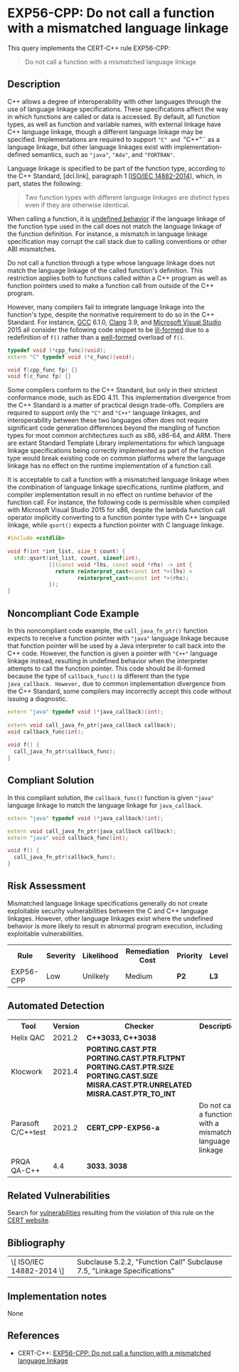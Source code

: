 # EXP56-CPP: Do not call a function with a mismatched language linkage

This query implements the CERT-C++ rule EXP56-CPP:

> Do not call a function with a mismatched language linkage


## Description

C++ allows a degree of interoperability with other languages through the use of language linkage specifications. These specifications affect the way in which functions are called or data is accessed. By default, all function types, as well as function and variable names, with external linkage have C++ language linkage, though a different language linkage may be specified. Implementations are required to support `"C" and `"C++"`` as a language linkage, but other language linkages exist with implementation-defined semantics, such as `"java"`, `"Ada"`, and `"FORTRAN"`.

Language linkage is specified to be part of the function type, according to the C++ Standard, \[dcl.link\], paragraph 1 \[[ISO/IEC 14882-2014](https://wiki.sei.cmu.edu/confluence/display/cplusplus/AA.+Bibliography#AA.Bibliography-ISO%2FIEC14882-2014)\], which, in part, states the following:

> Two function types with different language linkages are distinct types even if they are otherwise identical.


When calling a function, it is [undefined behavior](https://wiki.sei.cmu.edu/confluence/display/cplusplus/BB.+Definitions#BB.Definitions-undefinedbehavior) if the language linkage of the function type used in the call does not match the language linkage of the function definition. For instance, a mismatch in language linkage specification may corrupt the call stack due to calling conventions or other ABI mismatches.

Do not call a function through a type whose language linkage does not match the language linkage of the called function's definition. This restriction applies both to functions called within a C++ program as well as function pointers used to make a function call from outside of the C++ program.

However, many compilers fail to integrate language linkage into the function's type, despite the normative requirement to do so in the C++ Standard. For instance, [GCC](https://wiki.sei.cmu.edu/confluence/display/cplusplus/BB.+Definitions#BB.Definitions-gcc) 6.1.0, [Clang](https://wiki.sei.cmu.edu/confluence/display/cplusplus/BB.+Definitions#BB.Definitions-clang) 3.9, and [Microsoft Visual Studio](https://wiki.sei.cmu.edu/confluence/display/cplusplus/BB.+Definitions#BB.Definitions-msvc) 2015 all consider the following code snippet to be [ill-formed](https://wiki.sei.cmu.edu/confluence/display/cplusplus/BB.+Definitions#BB.Definitions-ill-formed) due to a redefinition of `f()` rather than a [well-formed](https://wiki.sei.cmu.edu/confluence/display/cplusplus/BB.+Definitions#BB.Definitions-well-formed) overload of `f()`.

```cpp
typedef void (*cpp_func)(void);
extern "C" typedef void (*c_func)(void);

void f(cpp_func fp) {}
void f(c_func fp) {}
```
Some compilers conform to the C++ Standard, but only in their strictest conformance mode, such as EDG 4.11. This implementation divergence from the C++ Standard is a matter of practical design trade-offs. Compilers are required to support only the `"C"` and `"C++"` language linkages, and interoperability between these two languages often does not require significant code generation differences beyond the mangling of function types for most common architectures such as x86, x86-64, and ARM. There are extant Standard Template Library implementations for which language linkage specifications being correctly implemented as part of the function type would break existing code on common platforms where the language linkage has no effect on the runtime implementation of a function call.

It is acceptable to call a function with a mismatched language linkage when the combination of language linkage specifications, runtime platform, and compiler implementation result in no effect on runtime behavior of the function call. For instance, the following code is permissible when compiled with Microsoft Visual Studio 2015 for x86, despite the lambda function call operator implicitly converting to a function pointer type with C++ language linkage, while `qsort()` expects a function pointer with C language linkage.

```cpp
#include <cstdlib>
 
void f(int *int_list, size_t count) {
  std::qsort(int_list, count, sizeof(int),
             [](const void *lhs, const void *rhs) -> int {
               return reinterpret_cast<const int *>(lhs) <
                      reinterpret_cast<const int *>(rhs);
             });
}

```

## Noncompliant Code Example

In this noncompliant code example, the `call_java_fn_ptr()` function expects to receive a function pointer with `"java"` language linkage because that function pointer will be used by a Java interpreter to call back into the C++ code. However, the function is given a pointer with `"C++"` language linkage instead, resulting in undefined behavior when the interpreter attempts to call the function pointer. This code should be ill-formed because the type of `callback_func()` is different than the type `java_callback. However,` due to common implementation divergence from the C++ Standard, some compilers may incorrectly accept this code without issuing a diagnostic.

```cpp
extern "java" typedef void (*java_callback)(int);
 
extern void call_java_fn_ptr(java_callback callback);
void callback_func(int);
 
void f() {
  call_java_fn_ptr(callback_func);
}
```

## Compliant Solution

In this compliant solution, the `callback_func()` function is given `"java"` language linkage to match the language linkage for `java_callback`.

```cpp
extern "java" typedef void (*java_callback)(int);

extern void call_java_fn_ptr(java_callback callback);
extern "java" void callback_func(int);

void f() {
  call_java_fn_ptr(callback_func);
}
```

## Risk Assessment

Mismatched language linkage specifications generally do not create exploitable security vulnerabilities between the C and C++ language linkages. However, other language linkages exist where the undefined behavior is more likely to result in abnormal program execution, including exploitable vulnerabilities.

<table> <tbody> <tr> <th> Rule </th> <th> Severity </th> <th> Likelihood </th> <th> Remediation Cost </th> <th> Priority </th> <th> Level </th> </tr> <tr> <td> EXP56-CPP </td> <td> Low </td> <td> Unlikely </td> <td> Medium </td> <td> <strong>P2</strong> </td> <td> <strong>L3</strong> </td> </tr> </tbody> </table>


## Automated Detection

<table> <tbody> <tr> <th> Tool </th> <th> Version </th> <th> Checker </th> <th> Description </th> </tr> <tr> <td> <a> Helix QAC </a> </td> <td> 2021.2 </td> <td> <strong>C++3033, C++3038</strong> </td> <td> </td> </tr> <tr> <td> <a> Klocwork </a> </td> <td> 2021.4 </td> <td> <strong><a>PORTING.CAST.PTR</a></strong> <strong><a>PORTING.CAST.PTR.FLTPNT</a></strong> <strong><a>PORTING.CAST.PTR.SIZE</a></strong> <strong><a>PORTING.CAST.SIZE</a></strong> <strong><a>MISRA.CAST.PTR.UNRELATED</a></strong> <strong><a>MISRA.CAST.PTR_TO_INT</a></strong> </td> <td> </td> </tr> <tr> <td> <a> Parasoft C/C++test </a> </td> <td> 2021.2 </td> <td> <strong>CERT_CPP-EXP56-a</strong> </td> <td> Do not call a function with a mismatched language linkage </td> </tr> <tr> <td> <a> PRQA QA-C++ </a> </td> <td> 4.4 </td> <td> <strong>3033. 3038</strong> </td> <td> </td> </tr> </tbody> </table>


## Related Vulnerabilities

Search for [vulnerabilities](https://wiki.sei.cmu.edu/confluence/display/cplusplus/BB.+Definitions#BB.Definitions-vulnerabil) resulting from the violation of this rule on the [CERT website](https://www.kb.cert.org/vulnotes/bymetric?searchview&amp;query=FIELD+KEYWORDS+contains+EXP56-CPP).

## Bibliography

<table> <tbody> <tr> <td> \[ <a> ISO/IEC 14882-2014 </a> \] </td> <td> Subclause 5.2.2, "Function Call" Subclause 7.5, "Linkage Specifications" </td> </tr> </tbody> </table>


## Implementation notes

None

## References

* CERT-C++: [EXP56-CPP: Do not call a function with a mismatched language linkage](https://wiki.sei.cmu.edu/confluence/pages/viewpage.action?pageId=88046682)

